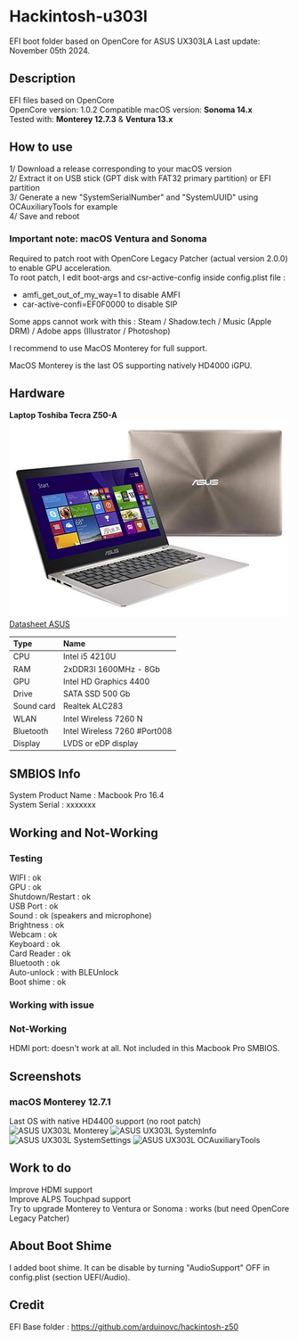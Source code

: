 # Hackintosh-u303l

EFI boot folder based on OpenCore for ASUS UX303LA
Last update: November 05th 2024. 

## Description

EFI files based on OpenCore  
OpenCore version: 1.0.2 
Compatible macOS version: __Sonoma 14.x__  
Tested with: __Monterey 12.7.3__ & __Ventura 13.x__  

## How to use  

1/ Download a release corresponding to your macOS version  
2/ Extract it on USB stick (GPT disk with FAT32 primary partition) or EFI partition  
3/ Generate a new "SystemSerialNumber" and "SystemUUID" using OCAuxiliaryTools for example  
4/ Save and reboot  

### Important note: macOS Ventura and Sonoma

Required to patch root with OpenCore Legacy Patcher (actual version 2.0.0)  to enable GPU acceleration.  
To root patch, I edit boot-args and csr-active-config inside config.plist file :  
- amfi_get_out_of_my_way=1 to disable AMFI  
- car-active-confi=EF0F0000 to disable SIP  

Some apps cannot work with this : Steam / Shadow.tech / Music (Apple DRM) / Adobe apps (Illustrator / Photoshop)    

I recommend to use MacOS Monterey for full support.  

MacOS Monterey is the last OS supporting natively HD4000 iGPU.  

## Hardware

__Laptop Toshiba Tecra Z50-A__  
![ASUS UX303L](/Assets/AsusUX303L.jpg "ASUS UX303L")  
[Datasheet ASUS](/Assets/Asus-UX303L-Datasheet.pdf)  

| Type	| Name                   |
|:------|:-----------------------|
| CPU	| Intel i5 4210U	 |
| RAM	| 2xDDR3l 1600MHz - 8Gb  |
| GPU	| Intel HD Graphics 4400 |
| Drive	| SATA SSD 500 Gb	 |
| Sound	card	| Realtek ALC283	 |
| WLAN	| Intel Wireless 7260 N	 |
| Bluetooth | Intel Wireless 7260 #Port008 |
| Display | LVDS or eDP display |

## SMBIOS Info

System Product Name : Macbook Pro 16.4  
System Serial : xxxxxxx    

## Working and Not-Working

### Testing
WIFI : ok  
GPU : ok   
Shutdown/Restart : ok  
USB Port : ok  
Sound : ok (speakers and microphone)  
Brightness : ok  
Webcam : ok  
Keyboard : ok  
Card Reader : ok  
Bluetooth : ok  
Auto-unlock : with BLEUnlock  
Boot shime : ok

### Working with issue

### Not-Working

HDMI port: doesn't work at all. Not included in this Macbook Pro SMBIOS.  

## Screenshots

### macOS Monterey 12.7.1  
Last OS with native HD4400 support (no root patch)  
![ASUS UX303L Monterey](/Assets/Monterey.png "ASUS UX303L")
![ASUS UX303L SystemInfo](/Assets/SystemInfo.png "ASUS UX303L")
![ASUS UX303L SystemSettings](/Assets/SystemSettings.png "ASUS UX303L")
![ASUS UX303L OCAuxiliaryTools](/Assets/OCAuxiliaryTools.png "ASUS UX303L")

## Work to do

Improve HDMI support  
Improve ALPS Touchpad support  
Try to upgrade Monterey to Ventura or Sonoma : works (but need OpenCore Legacy Patcher)  

## About Boot Shime
I added boot shime. It can be disable by turning "AudioSupport" OFF in config.plist (section UEFI/Audio).  

## Credit

EFI Base folder : https://github.com/arduinovc/hackintosh-z50  
